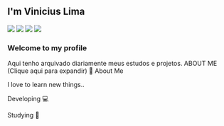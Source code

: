 

<!--
**viniciuslimax10/viniciuslimax10** is a ✨ _special_ ✨ repository because its `README.md` (this file) appears on your GitHub profile.

Here are some ideas to get you started:

- 🔭 I’m currently working on ...
- 🌱 I’m currently learning ...
- 👯 I’m looking to collaborate on ...
- 🤔 I’m looking for help with ...
- 💬 Ask me about ...
- 📫 How to reach me: ...
- 😄 Pronouns: ...
- ⚡ Fun fact: ...
-->
## I'm Vinicius Lima
<a href="https://www.linkedin.com/in/vinicius-lima-a0585492"><img src="https://img.shields.io/badge/linkedin-%230077B5.svg?&style=for-the-badge&logo=linkedin&logoColor=white"></a>
<a href="https://www.instagram.com/viniciuslimax10/"><img src="https://img.shields.io/badge/instagram-%23E4405F.svg?&style=for-the-badge&logo=instagram&logoColor=white"></a> 
<a href="https://wa.me/5511947317661"><img src="https://img.shields.io/badge/WHATSAPP-25D366?&style=for-the-badge&logo=whatsapp&logoColor=white"></a> 
<a href="mailto:viniciuslimax10@gmail.com"><img src="https://img.shields.io/badge/gmail-D14836?&style=for-the-badge&logo=gmail&logoColor=white"></a>
### Welcome to my profile 


Aqui tenho arquivado diariamente meus estudos e projetos.
 ABOUT ME (Clique aqui para expandir)
📖 About Me

I love to learn new things..

Developing 💻
<ims src="https://img.shields.io/badge/php-%23777BB4.svg?&style=for-the-badge&logo=php&logoColor=white">
<ims src="https://img.shields.io/badge/mysql-%2300f.svg?&style=for-the-badge&logo=mysql&logoColor=white">
<ims src="https://img.shields.io/badge/github-%23100000.svg?&style=for-the-badge&logo=github&logoColor=white">
<ims src="https://img.shields.io/badge/css3%20-%231572B6.svg?&style=for-the-badge&logo=css3&logoColor=white">
<ims src="https://img.shields.io/badge/html5%20-%23E34F26.svg?&style=for-the-badge&logo=html5&logoColor=white">



Studying 📖
<ims src="https://img.shields.io/badge/javascript-%23F7DF1E.svg?&style=flat-square&logo=javascript&logoColor=black&labelColor=black">
<ims src="https://img.shields.io/badge/node.js%20-%2343853D.svg?&style=for-the-badge&logo=node.js&logoColor=white">
<ims src="https://img.shields.io/badge/Flutter%20-%2302569B.svg?&style=for-the-badge&logo=Flutter&logoColor=white">
<ims src="https://img.shields.io/badge/dart-%230175C2.svg?&style=for-the-badge&logo=dart&logoColor=white">
<ims src="https://img.shields.io/badge/angular%20-%23DD0031.svg?&style=for-the-badge&logo=angular&logoColor=white">
